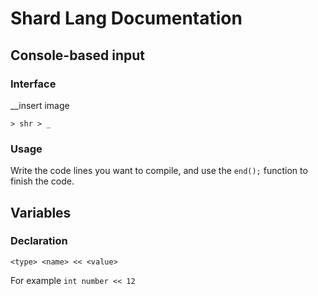 # Shard Lang Documentation

## Console-based input

### Interface

__insert image

```
> shr > _
```

### Usage

Write the code lines you want to compile, and use the `end();` function to finish the code.

## Variables

### Declaration

`<type> <name> << <value>`

For example `int number << 12`
